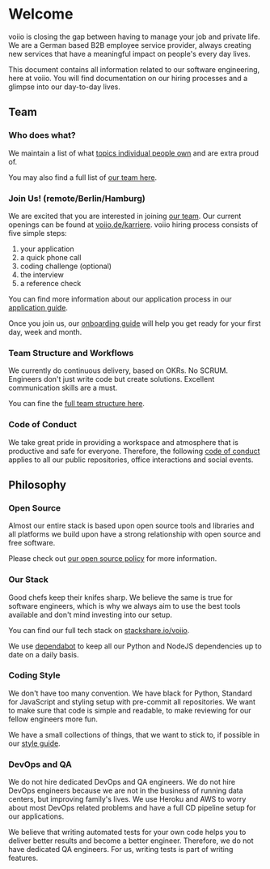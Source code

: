 # Welcome

voiio is closing the gap between having to manage your job and private life.
We are a German based B2B employee service provider, always creating new
services that have a meaningful impact on people's every day lives.

This document contains all information related to our software engineering,
here at voiio. You will find documentation on our hiring processes and
a glimpse into our day-to-day lives.

## Team

### Who does what?

We maintain a list of what [topics individual people own](ownership.md) and are extra proud of.

You may also find a full list of [our team here](https://github.com/orgs/voiio/people).

### Join Us! (remote/Berlin/Hamburg)

We are excited that you are interested in joining [our team](https://github.com/orgs/voiio/people).
Our current openings can be found at [voiio.de/karriere](https://voiio.de/karriere/).
voiio hiring process consists of five simple steps:

1.  your application
2.  a quick phone call
3.  coding challenge (optional)
4.  the interview
5.  a reference check

You can find more information about our application process in our
[application guide](apply.md).

Once you join us, our [onboarding guide](onboarding.md) will help you
get ready for your first day, week and month.

### Team Structure and Workflows

We currently do continuous delivery, based on OKRs. No SCRUM. Engineers don't just write
code but create solutions. Excellent communication skills are a must.

You can fine the [full team structure here](team_structure.md).

### Code of Conduct

We take great pride in providing a workspace and atmosphere that is productive and safe
for everyone. Therefore, the following [code of conduct](code_of_conduct.md) applies to
all our public repositories, office interactions and social events.

## Philosophy

<!--//

#### CTO's mission statement

```
I wanna be the very best
Like no one ever was
To merge them is my real test
To deploy them is my cause
I will travel across the land
Searching far and wide
Teach contributors to understand
The power that's inside
Pull-Requests! Gotta merge 'em all! (It's you and me)
I know it's my destiny
Pull-Requests! Oh you're my best friend
In a world we must defend
Pull-Requests! Gotta merge 'em all! (A heart so true)
Our courage will pull us through
You teach me and I'll teach you
Pull-Requests! Gotta merge 'em all (gotta merge'em all!)
Yeah!
Every challenge along the way
With courage I will face
I will battle every day
To claim my rightful place
Come with me
The time is right
There's no better team
Arm in arm we'll win the fight
It's always been our dream!
Pull-Requests! Gotta merge 'em all! (It's you and me)
I know it's my destiny
Pull-Requests! Oh you're my best friend
In a world we must defend
Pull-Requests! Gotta merge 'em all! (A heart so true)
Our courage will pull us through
You teach me and I'll teach you
Pull-Requests! Gotta merge'em all (gotta merge 'em all!)
Gotta merge'em all!
Gotta merge'em all!
Gotta merge'em all!
Yeah!
Pull-Requests! Gotta merge 'em all! (It's you and me)
I know it's my destiny
Pull-Requests! Oh you're my best friend
In a world we must defend
Pull-Requests! Gotta merge 'em all! (A heart so true)
Our courage will pull us through
You teach me and I'll teach you
Pull-Requests! Gotta merge'em all (gotta merge 'em all, Pull-Requests!)
```

//-->

### Open Source

Almost our entire stack is based upon open source tools and libraries and all platforms
we build upon have a strong relationship with open source and free software.

Please check out [our open source policy](open_source.md) for more information.

### Our Stack

Good chefs keep their knifes sharp. We believe the same is true for software engineers,
which is why we always aim to use the best tools available and don't mind investing into
our setup.

You can find our full tech stack on [stackshare.io/voiio](https://stackshare.io/voiio).

We use [dependabot](https://dependabot.com/) to keep all our Python and NodeJS
dependencies up to date on a daily basis.

### Coding Style

We don't have too many convention. We have black for Python, Standard for JavaScript and
styling setup with pre-commit all repositories. We want to make sure that code is
simple and readable, to make reviewing for our fellow engineers more fun.

We have a small collections of things, that we want to stick to, if possible in our
[style guide](https://github.com/voiio/voiio.github.io/blob/main/scss_style_guide.md).

### DevOps and QA

We do not hire dedicated DevOps and QA engineers. We do not hire DevOps engineers
because we are not in the business of running data centers, but improving family's lives.
We use Heroku and AWS to worry about most DevOps related problems and have a full CD
pipeline setup for our applications.

We believe that writing automated tests for your own code helps you to deliver better
results and become a better engineer. Therefore, we do not have dedicated QA engineers.
For us, writing tests is part of writing features.
